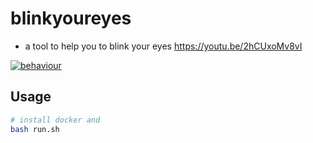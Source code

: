 # blinkyoureyes

- a tool to help you to blink your eyes
https://youtu.be/2hCUxoMv8vI


[![behaviour](https://img.youtube.com/vi/2hCUxoMv8vI/maxresdefault.jpg)](https://youtu.be/2hCUxoMv8vI)

## Usage
```bash
# install docker and
bash run.sh
```
